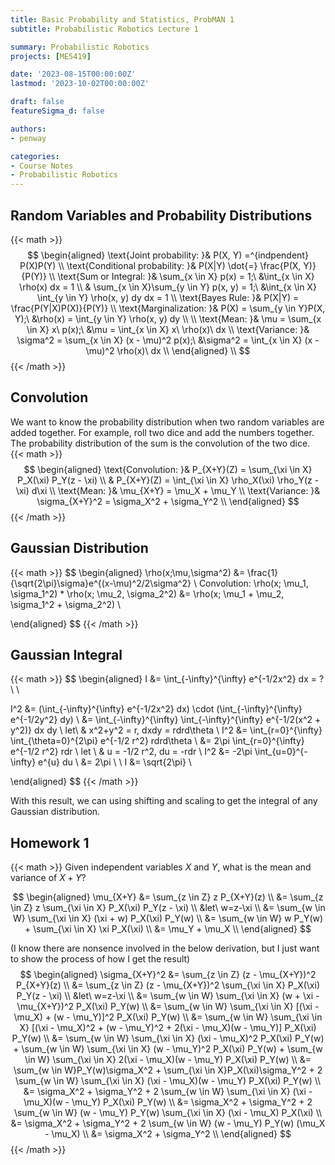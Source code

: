 ```yaml
---
title: Basic Probability and Statistics, ProbMAN 1
subtitle: Probabilistic Robotics Lecture 1

summary: Probabilistic Robotics
projects: [ME5419]

date: '2023-08-15T00:00:00Z'
lastmod: '2023-10-02T00:00:00Z'

draft: false
featureSigma_d: false

authors:
- penway

categories:
- Course Notes
- Probabilistic Robotics
---
```


## Random Variables and Probability Distributions
{{< math >}}
$$
\begin{aligned}
\text{Joint probability: }& P(X, Y) =^{indpendent} P(X)P(Y) \\
\text{Conditional probability: }& P(X|Y) \dot{=} \frac{P(X, Y)}{P(Y)} \\
\text{Sum or Integral: }& \sum_{x \in X} p(x) = 1;\ &\int_{x \in X} \rho(x) dx = 1 \\
& \sum_{x \in X}\sum_{y \in Y} p(x, y) = 1;\ &\int_{x \in X} \int_{y \in Y} \rho(x, y) dy dx = 1 \\
\text{Bayes Rule: }& P(X|Y) = \frac{P(Y|X)P(X)}{P(Y)} \\
\text{Marginalization: }& P(X) = \sum_{y \in Y}P(X, Y);\ &\rho(x) = \int_{y \in Y} \rho(x, y) dy \\ \\
\text{Mean: }& \mu = \sum_{x \in X} x\ p(x);\ &\mu = \int_{x \in X} x\ \rho(x)\ dx \\
\text{Variance: }& \sigma^2 = \sum_{x \in X} (x - \mu)^2 p(x);\ &\sigma^2 = \int_{x \in X} (x - \mu)^2 \rho(x)\ dx \\
\end{aligned} \\
$$
{{< /math >}}

## Convolution
We want to know the probability distribution when two random variables are added together. For example, roll two dice and add the numbers together. The probability distribution of the sum is the convolution of the two dice.
{{< math >}}
$$
\begin{aligned}
\text{Convolution: }& P_{X+Y}(Z) = \sum_{\xi \in X} P_X(\xi) P_Y(z - \xi) \\
& P_{X+Y}(Z) = \int_{\xi \in X} \rho_X(\xi) \rho_Y(z - \xi) d\xi \\
\text{Mean: }& \mu_{X+Y} = \mu_X + \mu_Y \\
\text{Variance: }& \sigma_{X+Y}^2 = \sigma_X^2 + \sigma_Y^2 \\
\end{aligned}
$$
{{< /math >}}

## Gaussian Distribution
{{< math >}}
$$
\begin{aligned}
\rho(x;\mu,\sigma^2) &= \frac{1}{\sqrt{2\pi}\sigma}e^{(x-\mu)^2/2\sigma^2} \\
Convolution: \rho(x; \mu_1, \sigma_1^2) * \rho(x; \mu_2, \sigma_2^2) &= \rho(x; \mu_1 + \mu_2, \sigma_1^2 + \sigma_2^2) \\

\end{aligned}
$$
{{< /math >}}

## Gaussian Integral
{{< math >}}
$$
\begin{aligned}
I &= \int_{-\infty}^{\infty} e^{-1/2x^2} dx = ? \\ \\

I^2 &= (\int_{-\infty}^{\infty} e^{-1/2x^2} dx) \cdot (\int_{-\infty}^{\infty} e^{-1/2y^2} dy) \\
&= \int_{-\infty}^{\infty} \int_{-\infty}^{\infty} e^{-1/2(x^2 + y^2)} dx dy \\
let\ & x^2+y^2 = r, dxdy = rdrd\theta \\
I^2 &= \int_{r=0}^{\infty} \int_{\theta=0}^{2\pi} e^{-1/2 r^2} rdrd\theta \\
&= 2\pi \int_{r=0}^{\infty} e^{-1/2 r^2} rdr \\
let \ & u = -1/2 r^2, du = -rdr \\
I^2 &= -2\pi \int_{u=0}^{-\infty} e^{u} du \\
&= 2\pi \\
\\
I &= \sqrt{2\pi} \\

\end{aligned}
$$
{{< /math >}}

With this result, we can using shifting and scaling to get the integral of any Gaussian distribution.

## Homework 1
{{< math >}}
Given independent variables $X$ and $Y$, what is the mean and variance of $X+Y$?

$$
\begin{aligned}
\mu_{X+Y} &= \sum_{z \in Z} z P_{X+Y}(z) \\
&= \sum_{z \in Z} z \sum_{\xi \in X} P_X(\xi) P_Y(z - \xi) \\
&let\ w=z-\xi \\
&= \sum_{w \in W} \sum_{\xi \in X} (\xi + w) P_X(\xi) P_Y(w) \\
&= \sum_{w \in W} w P_Y(w) + \sum_{\xi \in X} \xi P_X(\xi) \\
&= \mu_Y + \mu_X \\
\end{aligned}
$$

(I know there are nonsence involved in the below derivation, but I just want to show the process of how I get the result)
$$
\begin{aligned}
\sigma_{X+Y}^2 &= \sum_{z \in Z} (z - \mu_{X+Y})^2 P_{X+Y}(z) \\
&= \sum_{z \in Z} (z - \mu_{X+Y})^2 \sum_{\xi \in X} P_X(\xi) P_Y(z - \xi) \\
&let\ w=z-\xi \\
&= \sum_{w \in W} \sum_{\xi \in X} (w + \xi - \mu_{X+Y})^2 P_X(\xi) P_Y(w) \\
&= \sum_{w \in W} \sum_{\xi \in X} [(\xi - \mu_X) + (w - \mu_Y)]^2 P_X(\xi) P_Y(w) \\
&= \sum_{w \in W} \sum_{\xi \in X} [(\xi - \mu_X)^2 + (w - \mu_Y)^2 + 2(\xi - \mu_X)(w - \mu_Y)] P_X(\xi) P_Y(w) \\
&= \sum_{w \in W} \sum_{\xi \in X} (\xi - \mu_X)^2 P_X(\xi) P_Y(w) + \sum_{w \in W} \sum_{\xi \in X} (w - \mu_Y)^2 P_X(\xi) P_Y(w) + \sum_{w \in W} \sum_{\xi \in X} 2(\xi - \mu_X)(w - \mu_Y) P_X(\xi) P_Y(w) \\
&= \sum_{w \in W}P_Y(w)\sigma_X^2 + \sum_{\xi \in X}P_X(\xi)\sigma_Y^2 + 2 \sum_{w \in W} \sum_{\xi \in X} (\xi - \mu_X)(w - \mu_Y) P_X(\xi) P_Y(w) \\
&= \sigma_X^2 + \sigma_Y^2 + 2 \sum_{w \in W} \sum_{\xi \in X} (\xi - \mu_X)(w - \mu_Y) P_X(\xi) P_Y(w) \\
&= \sigma_X^2 + \sigma_Y^2 + 2 \sum_{w \in W} (w - \mu_Y) P_Y(w) \sum_{\xi \in X} (\xi - \mu_X) P_X(\xi) \\
&= \sigma_X^2 + \sigma_Y^2 + 2 \sum_{w \in W} (w - \mu_Y) P_Y(w) (\mu_X - \mu_X) \\
&= \sigma_X^2 + \sigma_Y^2 \\
\end{aligned}
$$
{{< /math >}}
